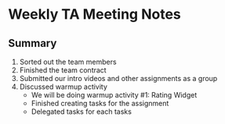 # Weekly TA Meeting Notes

## Summary
1. Sorted out the team members
2. Finished the team contract
3. Submitted our intro videos and other assignments as a group
4. Discussed warmup activity
    - We will be doing warmup activity #1: Rating Widget
    - Finished creating tasks for the assignment
    - Delegated tasks for each tasks